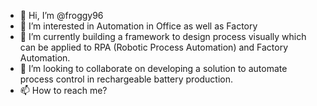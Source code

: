 - 👋 Hi, I’m @froggy96
- 👀 I’m interested in Automation in Office as well as Factory
- 🌱 I’m currently building a framework to design process visually which can be applied to RPA (Robotic Process Automation) and Factory Automation.
- 💞️ I’m looking to collaborate on developing a solution to automate process control in rechargeable battery production.
- 📫 How to reach me? 

<!---
froggy96/froggy96 is a ✨ special ✨ repository because its `README.md` (this file) appears on your GitHub profile.
You can click the Preview link to take a look at your changes.
--->

